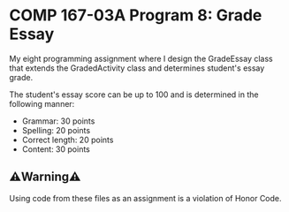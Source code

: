 # COMP 167-03A Program 8: Grade Essay
My eight programming assignment where I design the GradeEssay class that extends the GradedActivity class and determines student's essay grade.


The student's essay score can be up to 100 and is determined in the following manner:
* Grammar: 30 points
* Spelling: 20 points
* Correct length: 20 points
* Content: 30 points

## ⚠️Warning⚠️
Using code from these files as an assignment is a violation of Honor Code.
